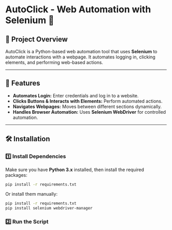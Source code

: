# **AutoClick - Web Automation with Selenium** 🚀

## 📌 Project Overview
AutoClick is a Python-based web automation tool that uses **Selenium** to automate interactions with a webpage. It automates logging in, clicking elements, and performing web-based actions.

---

## 🔧 Features
- **Automates Login:** Enter credentials and log in to a website.
- **Clicks Buttons & Interacts with Elements:** Perform automated actions.
- **Navigates Webpages:** Moves between different sections dynamically.
- **Handles Browser Automation:** Uses **Selenium WebDriver** for controlled automation.

---

## 🛠 Installation
### **1️⃣ Install Dependencies**
Make sure you have **Python 3.x** installed, then install the required packages:

```sh
pip install -r requirements.txt
```

Or install them manually:

```sh
pip install -r requirements.txt
pip install selenium webdriver-manager
```
### **2️⃣ Run the Script**
